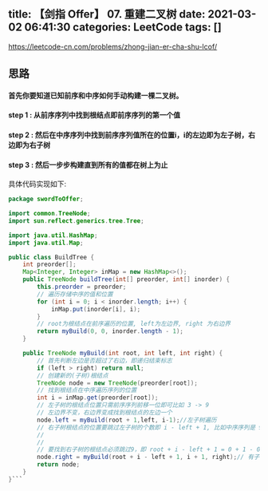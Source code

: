 title: 【剑指 Offer】 07. 重建二叉树
date: 2021-03-02 06:41:30
categories: LeetCode
tags: []
---
https://leetcode-cn.com/problems/zhong-jian-er-cha-shu-lcof/
## 思路
#### 首先你要知道已知前序和中序如何手动构建一棵二叉树。
#### step 1 : 从前序序列中找到根结点即前序序列的第一个值
#### step 2 : 然后在中序序列中找到前序序列值所在的位置i，i的左边即为左子树，右边即为右子树
#### step 3 : 然后一步步构建直到所有的值都在树上为止

具体代码实现如下:
```java
package swordToOffer;

import common.TreeNode;
import sun.reflect.generics.tree.Tree;

import java.util.HashMap;
import java.util.Map;

public class BuildTree {
    int preorder[];
    Map<Integer, Integer> inMap = new HashMap<>();
    public TreeNode buildTree(int[] preorder, int[] inorder) {
        this.preorder = preorder;
        // 遍历存储中序的值和位置
        for (int i = 0; i < inorder.length; i++) {
            inMap.put(inorder[i], i);
        }
        // root为根结点在前序遍历的位置, left为左边界, right 为右边界
        return myBuild(0, 0, inorder.length - 1);
    }

    public TreeNode myBuild(int root, int left, int right) {
        // 首先判断左边是否超过了右边，即递归结束标志
        if (left > right) return null;
        // 创建新的(子树)根结点
        TreeNode node = new TreeNode(preorder[root]);
        // 找到根结点在中序遍历序列的位置
        int i = inMap.get(preorder[root]);
        // 左子树的根结点位置只需前序序列前移一位即可比如 3 -> 9
        // 左边界不变，右边界变成找到根结点的左边一个
        node.left = myBuild(root + 1,left, i-1);//左子树遍历
        // 右子树根结点的位置要跳过左子树的个数即 i - left + 1, 比如中序序列是 9 3 15 20 7 ，前序序列是 3 9 20 15 7,
        //                                                                  ^
        //                                                                  i = 1
        // 要找到右子树的根结点必须跳过9，即 root + i - left + 1 = 0 + 1 - 0 + 1 = 2 即前序序列中从3向前移动2格到20
        node.right = myBuild(root + i - left + 1, i + 1, right);// 有子树遍历
        return node;
    }
}```
